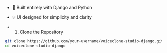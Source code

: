 - 🧱 Built entirely with Django and Python
- 💡 UI designed for simplicity and clarity

- 1. Clone the Repository

```bash
git clone https://github.com/your-username/voiceclone-studio-django.git
cd voiceclone-studio-django
